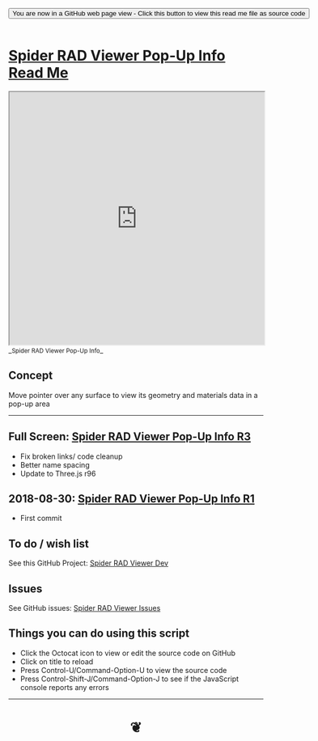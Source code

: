 
<span style=display:none; >[You are now in a GitHub source code view - click this link to view Read Me file as a web page]( https://www.ladybug.tools/spider-rad-viewer/#cookbook/rad-viewer-pop-up-info/README.md "View file as a web page." ) </span>

<div><input type=button class = "btn btn-secondary btn-sm" onclick=window.location.href="https://www.ladybug.tools/spider-rad-viewer/blob/master/cookbook/rad-viewer-pop-up-info/README.md"
value="You are now in a GitHub web page view - Click this button to view this read me file as source code" ></div>

<br>

# [Spider RAD Viewer Pop-Up Info Read Me]( #cookbook/rad-viewer-pop-up-info/README.md )


<iframe src=https://www.ladybug.tools/spider-rad-viewer/cookbook/rad-viewer-pop-up-info/index.html width=100% height=500px >Iframes are not viewable in GitHub source code views</iframe>
_<small>Spider RAD Viewer Pop-Up Info</small>_


## Concept

Move pointer over any surface to view its geometry and materials data in a pop-up area

***

## Full Screen: [Spider RAD Viewer Pop-Up Info R3]( https://www.ladybug.tools/spider-rad-viewer/cookbook/rad-viewer-pop-up-info/r3/rad-viewer-pop-up-info.html )

* Fix broken links/ code cleanup
* Better name spacing
* Update to Three.js r96


## 2018-08-30: [Spider RAD Viewer Pop-Up Info R1]( https://www.ladybug.tools/spider-rad-viewer/cookbook/rad-viewer-pop-up-info/r1/rad-viewer-pop-up-info.html )


* First commit


## To do / wish list

See this GitHub Project: [Spider RAD Viewer Dev]( https://github.com/ladybug-tools/spider-rad-viewer/projects/1 )


## Issues

See GitHub issues: [Spider RAD Viewer Issues]( https://github.com/ladybug-tools/spider-rad-viewer/issues )


## Things you can do using this script

* Click the Octocat icon to view or edit the source code on GitHub
* Click on title to reload
* Press Control-U/Command-Option-U to view the source code
* Press Control-Shift-J/Command-Option-J to see if the JavaScript console reports any errors

***

# <center title="hello!" ><a href=javascript:window.scrollTo(0,0); style=text-decoration:none; > ❦ </a></center>


